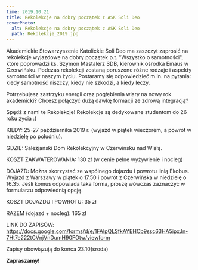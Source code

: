```yaml
---
time: 2019.10.21
title: Rekolekcje na dobry początek z ASK Soli Deo
coverPhoto:
  alt: Rekolekcje na dobry początek z ASK Soli Deo
  path: Rekolekcje_2019.jpg
---
```

Akademickie Stowarzyszenie Katolickie Soli Deo ma zaszczyt zaprosić na rekolekcje wyjazdowe na dobry początek p.t. "Wszystko o samotności", które poprowadzi ks. Szymon Mastalerz SDB, kierownik ośrodka Emaus w Czerwińsku. 
Podczas rekolekcji zostaną poruszone różne rodzaje i aspekty samotności w naszym życiu. Postaramy się odpowiedzieć m.in. na pytania: kiedy samotność niszczy, kiedy nie szkodzi, a kiedy leczy.
 
Potrzebujesz zastrzyku energii oraz pogłębienia wiary na nowy rok akademicki? Chcesz połączyć dużą dawkę formacji ze zdrową integracją? 
 
Spędź z nami te Rekolekcje!
Rekolekcje są dedykowane studentom do 26 roku życia :)
 
 KIEDY: 25-27 października 2019 r. (wyjazd w piątek wieczorem, a powrót w niedzielę po południu). 
 
 GDZIE: Salezjański Dom Rekolekcyjny w Czerwińsku nad Wisłą. 
 
 KOSZT ZAKWATEROWANIA: 130 zł (w cenie pełne wyżywienie i nocleg) 
 
 DOJAZD:
Można skorzystać ze wspólnego dojazdu i powrotu linią Ekobus. Wyjazd z Warszawy w piątek o 17.50 i powrót z Czerwińska w niedzielę o 16.35. Jeśli komuś odpowiada taka forma, proszę wówczas zaznaczyć w formularzu odpowiednią opcję.
 
 KOSZT DOJAZDU I POWROTU: 35 zł 
 
 RAZEM (dojazd + nocleg): 165 zł
 
 LINK DO ZAPISÓW:
 https://docs.google.com/forms/d/e/1FAIpQLSfkAYEHCb9ssc63HA5ipxJn-7Ht7e222tCVnjVnDumH90FOtw/viewform
 
Zapisy obowiązują do końca 23.10(środa)

**Zapraszamy!**